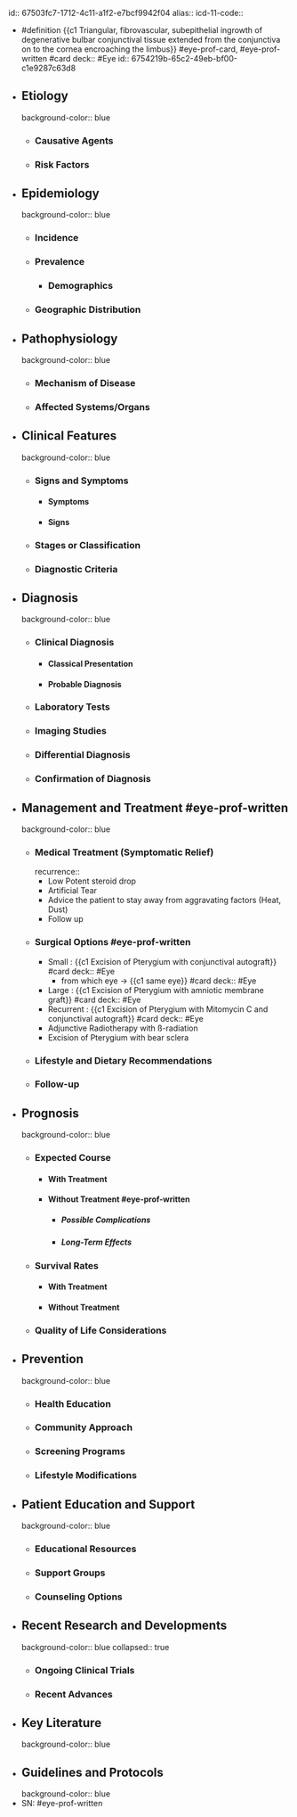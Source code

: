 id:: 67503fc7-1712-4c11-a1f2-e7bcf9942f04
alias::
icd-11-code::

- #definition {{c1 Triangular, fibrovascular, subepithelial ingrowth of degenerative bulbar conjunctival tissue extended from the conjunctiva on to the cornea encroaching the limbus}} #eye-prof-card, #eye-prof-written #card
  deck:: #Eye
  id:: 6754219b-65c2-49eb-bf00-c1e9287c63d8
- ## Etiology
  background-color:: blue
	- ### Causative Agents
	- ### Risk Factors
- ## Epidemiology
  background-color:: blue
	- ### Incidence
	- ### Prevalence
		- ### Demographics
	- ### Geographic Distribution
- ## Pathophysiology
  background-color:: blue
	- ### Mechanism of Disease
	- ### Affected Systems/Organs
- ## Clinical Features
  background-color:: blue
	- ### Signs and Symptoms
		- #### Symptoms
		- #### Signs
	- ### Stages or Classification
	- ### Diagnostic Criteria
- ## Diagnosis
  background-color:: blue
	- ### Clinical Diagnosis
		- #### Classical Presentation
		- #### Probable Diagnosis
	- ### Laboratory Tests
	- ### Imaging Studies
	- ### Differential Diagnosis
	- ### Confirmation of Diagnosis
- ## Management and Treatment #eye-prof-written
  background-color:: blue
	- ### Medical Treatment (Symptomatic Relief)
	  recurrence::
		- Low Potent steroid drop
		- Artificial Tear
		- Advice the patient to stay away from aggravating factors (Heat, Dust)
		- Follow up
	- ### Surgical Options #eye-prof-written
		- Small : {{c1 Excision of Pterygium with conjunctival autograft}} #card
		  deck:: #Eye
			- from which eye -> {{c1 same eye}} #card
			  deck:: #Eye
		- Large : {{c1 Excision of Pterygium with amniotic membrane graft}} #card
		  deck:: #Eye
		- Recurrent : {{c1 Excision of Pterygium with Mitomycin C and conjunctival autograft}} #card
		  deck:: #Eye
		- Adjunctive Radiotherapy with ß-radiation
		- Excision of Pterygium with bear sclera
	- ### Lifestyle and Dietary Recommendations
	- ### Follow-up
- ## Prognosis
  background-color:: blue
	- ### Expected Course
		- #### With Treatment
		- #### Without Treatment #eye-prof-written
			- ##### Possible Complications
			- ##### Long-Term Effects
	- ### Survival Rates
		- #### With Treatment
		- #### Without Treatment
	- ### Quality of Life Considerations
- ## Prevention
  background-color:: blue
	- ### Health Education
	- ### Community Approach
	- ### Screening Programs
	- ### Lifestyle Modifications
- ## Patient Education and Support
  background-color:: blue
	- ### Educational Resources
	- ### Support Groups
	- ### Counseling Options
- ## Recent Research and Developments
  background-color:: blue
  collapsed:: true
	- ### Ongoing Clinical Trials
	- ### Recent Advances
- ## Key Literature
  background-color:: blue
- ## Guidelines and Protocols
  background-color:: blue
- SN: #eye-prof-written